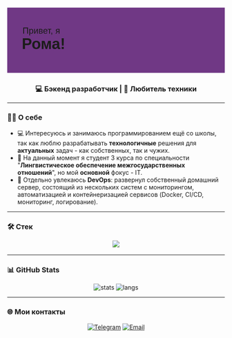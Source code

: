 <!-- Banner / Header -->
<p align="center">
  <img src="header.png" alt="banner" />
</p>

<h3 align="center">💻 Бэкенд разработчик | 🚀 Любитель техники</h3>

---

### 👨‍💻 О себе
- 💻 Интересуюсь и занимаюсь программированием ещё со школы, так как люблю разрабатывать **технологичные** решения для **актуальных** задач - как собственных, так и чужих.
- 📖 На данный момент я студент 3 курса по специальности "**Лингвистическое обеспечение межгосударственных отношений**", но мой **основной** фокус - IT.
- 🚀 Отдельно увлекаюсь **DevOps**: развернул собственный домашний сервер, состоящий из нескольких систем с мониторингом, автоматизацией и контейнеризацией сервисов (Docker, CI/CD, мониторинг, логирование).

---

### 🛠️ Стек
<p align="center">
  <img src="https://skillicons.dev/icons?i=cs,dotnet,java,kotlin,linux,docker,git,github,gitlab,postgresql,sqlite,redis,html,css,rider,androidstudio,unity" />
</p>

---

### 📊 GitHub Stats
<p align="center">
  <img src="https://github-readme-stats.vercel.app/api?username=0ptiRus&show_icons=true&theme=tokyonight" alt="stats" height="160" />
  <img src="https://github-readme-stats.vercel.app/api/top-langs/?username=0ptiRus&layout=compact&theme=tokyonight" alt="langs" height="160" />
</p>

---

### 🌐 Мои контакты
<p align="center">
  <a href="https://t.me/neverdopart"><img src="https://skillicons.dev/icons?i=telegram" alt="Telegram" /></a>
  <a href="mailto:tylerthecatoc@gmail.com"><img src="https://skillicons.dev/icons?i=gmail" alt="Email" /></a>
</p>

